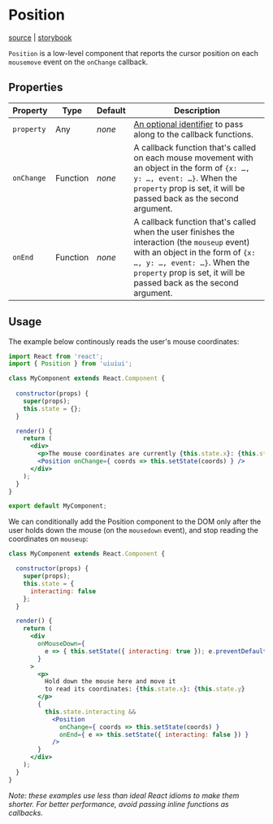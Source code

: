 # Position

[source][source] | [storybook][storybook]

`Position` is a low-level component that reports the cursor position on each `mousemove` event on the `onChange` callback.

## Properties

Property | Type | Default | Description
-------- | ---- | ------- | -----------
`property` | Any | _none_ | [An optional identifier][property] to pass along to the callback functions.
`onChange` | Function | _none_ | A callback function that's called on each mouse movement with an object in the form of `{x: …, y: …, event: …}`. When the `property` prop is set, it will be passed back as the second argument.
`onEnd` | Function | _none_ | A callback function that's called when the user finishes the interaction (the `mouseup` event) with an object in the form of `{x: …, y: …, event: …}`. When the `property` prop is set, it will be passed back as the second argument.

## Usage

The example below continously reads the user's mouse coordinates:

```jsx
import React from 'react';
import { Position } from 'uiuiui';

class MyComponent extends React.Component {
      
  constructor(props) {
    super(props);
    this.state = {};
  }

  render() {
    return (
      <div>
        <p>The mouse coordinates are currently {this.state.x}: {this.state.y}</p>
        <Position onChange={ coords => this.setState(coords) } />
      </div>
    );
  }
}

export default MyComponent;
```

We can conditionally add the Position component to the DOM only after the user holds down the mouse (on the `mousedown` event), and stop reading the coordinates on `mouseup`:

```jsx
class MyComponent extends React.Component {

  constructor(props) {
    super(props);
    this.state = {
      interacting: false
    };
  }

  render() {
    return (
      <div 
        onMouseDown={ 
          e => { this.setState({ interacting: true }); e.preventDefault(); } 
        }
      >
        <p>
          Hold down the mouse here and move it 
          to read its coordinates: {this.state.x}: {this.state.y}
        </p>
        { 
          this.state.interacting && 
            <Position 
              onChange={ coords => this.setState(coords) } 
              onEnd={ e => this.setState({ interacting: false }) }
            /> 
        }
      </div>
    );
  }
}
```

_Note: these examples use less than ideal React idioms to make them shorter. For better performance, avoid passing inline functions as callbacks._

[source]: ../../components/Position/Position.js
[storybook]: https://danburzo.github.io/uiuiui/storybook-static/?selectedKind=Position
[property]: https://github.com/danburzo/react-recipes/blob/master/recipes/property-pattern.md